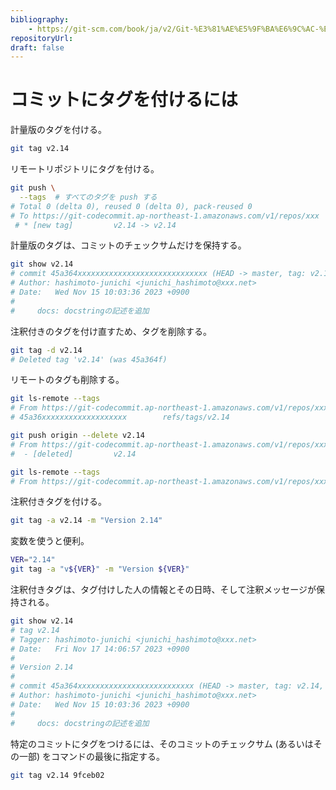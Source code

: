 ```yaml
---
bibliography: 
    - https://git-scm.com/book/ja/v2/Git-%E3%81%AE%E5%9F%BA%E6%9C%AC-%E3%82%BF%E3%82%B0
repositoryUrl:
draft: false
---
```


# コミットにタグを付けるには

計量版のタグを付ける。

```bash
git tag v2.14
```

リモートリポジトリにタグを付ける。

```bash
git push \
  --tags  # すべてのタグを push する
# Total 0 (delta 0), reused 0 (delta 0), pack-reused 0
# To https://git-codecommit.ap-northeast-1.amazonaws.com/v1/repos/xxx
 # * [new tag]         v2.14 -> v2.14
```

計量版のタグは、コミットのチェックサムだけを保持する。

```bash
git show v2.14
# commit 45a364xxxxxxxxxxxxxxxxxxxxxxxxxxxxx (HEAD -> master, tag: v2.14, origin/master)
# Author: hashimoto-junichi <junichi_hashimoto@xxx.net>
# Date:   Wed Nov 15 10:03:36 2023 +0900
# 
#     docs: docstringの記述を追加
```

注釈付きのタグを付け直すため、タグを削除する。

```bash
git tag -d v2.14
# Deleted tag 'v2.14' (was 45a364f)
```

リモートのタグも削除する。

```bash
git ls-remote --tags
# From https://git-codecommit.ap-northeast-1.amazonaws.com/v1/repos/xxx
# 45a36xxxxxxxxxxxxxxxxxxx        refs/tags/v2.14

git push origin --delete v2.14
# From https://git-codecommit.ap-northeast-1.amazonaws.com/v1/repos/xxx
#  - [deleted]         v2.14

git ls-remote --tags
# From https://git-codecommit.ap-northeast-1.amazonaws.com/v1/repos/xxx
```

注釈付きタグを付ける。

```bash
git tag -a v2.14 -m "Version 2.14"
```

変数を使うと便利。

```bash
VER="2.14"
git tag -a "v${VER}" -m "Version ${VER}"
```

注釈付きタグは、タグ付けした人の情報とその日時、そして注釈メッセージが保持される。

```bash
git show v2.14
# tag v2.14
# Tagger: hashimoto-junichi <junichi_hashimoto@xxx.net>
# Date:   Fri Nov 17 14:06:57 2023 +0900
# 
# Version 2.14
# 
# commit 45a364xxxxxxxxxxxxxxxxxxxxxxxxxx (HEAD -> master, tag: v2.14, origin/master)
# Author: hashimoto-junichi <junichi_hashimoto@xxx.net>
# Date:   Wed Nov 15 10:03:36 2023 +0900
# 
#     docs: docstringの記述を追加
```

特定のコミットにタグをつけるには、そのコミットのチェックサム (あるいはその一部) をコマンドの最後に指定する。

```bash
git tag v2.14 9fceb02
```
